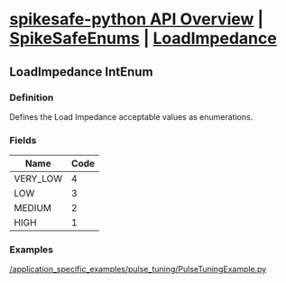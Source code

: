 # [spikesafe-python API Overview](/spikesafe_python_lib_docs/README.md) | [SpikeSafeEnums](/spikesafe_python_lib_docs/SpikeSafeEnums/README.md) | [LoadImpedance](/spikesafe_python_lib_docs/SpikeSafeEnums/LoadImpedance/README.md)

## LoadImpedance IntEnum

### Definition
Defines the Load Impedance acceptable values as enumerations.

### Fields
| Name | Code |
| - | - |
| VERY_LOW | 4
| LOW | 3
| MEDIUM | 2
| HIGH | 1

### Examples
[/application_specific_examples/pulse_tuning/PulseTuningExample.py](/application_specific_examples/pulse_tuning/PulseTuningExample.py)